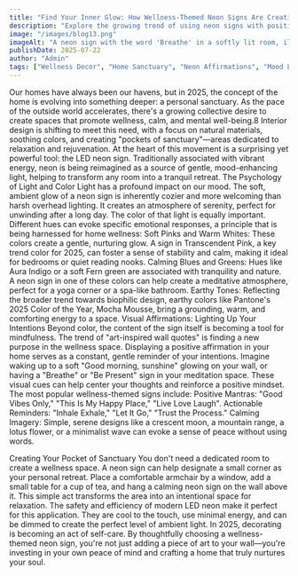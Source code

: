 ```yaml
---
title: "Find Your Inner Glow: How Wellness-Themed Neon Signs Are Creating Sanctuaries at Home"
description: "Explore the growing trend of using neon signs with positive affirmations and calming designs to turn your home into a personal sanctuary for wellness and relaxation."
image: "/images/blog13.png"
imageAlt: "A neon sign with the word 'Breathe' in a softly lit room, illustrating the use of wellness-themed signs to create a home sanctuary."
publishDate: 2025-07-22
author: "Admin"
tags: ["Wellness Decor", "Home Sanctuary", "Neon Affirmations", "Mood Lighting", "Interior Design 2025", "Mindful Living", "Calm Atmosphere", "home"]
---
```

Our homes have always been our havens, but in 2025, the concept of the home is evolving into something deeper: a personal sanctuary. As the pace of the outside world accelerates, there's a growing collective desire to create spaces that promote wellness, calm, and mental well-being.8 Interior design is shifting to meet this need, with a focus on natural materials, soothing colors, and creating "pockets of sanctuary"—areas dedicated to relaxation and rejuvenation.
At the heart of this movement is a surprising yet powerful tool: the LED neon sign. Traditionally associated with vibrant energy, neon is being reimagined as a source of gentle, mood-enhancing light, helping to transform any room into a tranquil retreat.
The Psychology of Light and Color
Light has a profound impact on our mood. The soft, ambient glow of a neon sign is inherently cozier and more welcoming than harsh overhead lighting. It creates an atmosphere of serenity, perfect for unwinding after a long day. The color of that light is equally important. Different hues can evoke specific emotional responses, a principle that is being harnessed for home wellness:
Soft Pinks and Warm Whites: These colors create a gentle, nurturing glow. A sign in Transcendent Pink, a key trend color for 2025, can foster a sense of stability and calm, making it ideal for bedrooms or quiet reading nooks.
Calming Blues and Greens: Hues like Aura Indigo or a soft Fern green are associated with tranquility and nature. A neon sign in one of these colors can help create a meditative atmosphere, perfect for a yoga corner or a spa-like bathroom.
Earthy Tones: Reflecting the broader trend towards biophilic design, earthy colors like Pantone's 2025 Color of the Year, Mocha Mousse, bring a grounding, warm, and comforting energy to a space.
Visual Affirmations: Lighting Up Your Intentions
Beyond color, the content of the sign itself is becoming a tool for mindfulness. The trend of "art-inspired wall quotes" is finding a new purpose in the wellness space. Displaying a positive affirmation in your home serves as a constant, gentle reminder of your intentions.
Imagine waking up to a soft "Good morning, sunshine" glowing on your wall, or having a "Breathe" or "Be Present" sign in your meditation space. These visual cues can help center your thoughts and reinforce a positive mindset. The most popular wellness-themed signs include:
Positive Mantras: "Good Vibes Only," "This Is My Happy Place," "Live Love Laugh".
Actionable Reminders: "Inhale Exhale," "Let It Go," "Trust the Process."
Calming Imagery: Simple, serene designs like a crescent moon, a mountain range, a lotus flower, or a minimalist wave can evoke a sense of peace without using words.

Creating Your Pocket of Sanctuary
You don't need a dedicated room to create a wellness space. A neon sign can help designate a small corner as your personal retreat. Place a comfortable armchair by a window, add a small table for a cup of tea, and hang a calming neon sign on the wall above it. This simple act transforms the area into an intentional space for relaxation.
The safety and efficiency of modern LED neon make it perfect for this application. They are cool to the touch, use minimal energy, and can be dimmed to create the perfect level of ambient light.
In 2025, decorating is becoming an act of self-care. By thoughtfully choosing a wellness-themed neon sign, you're not just adding a piece of art to your wall—you're investing in your own peace of mind and crafting a home that truly nurtures your soul.
